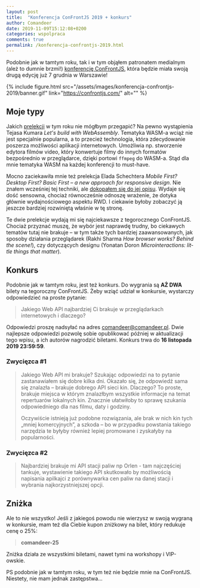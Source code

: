 ```yaml
---
layout: post
title:  "Konferencja ConFrontJS 2019 + konkurs"
author: Comandeer
date: 2019-11-09T15:12:08+0200
categories: wspolpraca
comments: true
permalink: /konferencja-confrontjs-2019.html
---
```


Podobnie jak w tamtym roku, tak i w tym objąłem patronatem medialnym (ależ to dumnie brzmi!) [konferencję ConFrontJS](https://2019.confrontjs.com/), która będzie miała swoją drugą edycję już 7 grudnia w Warszawie!

{% include figure.html src="/assets/images/konferencja-confrontjs-2019/banner.gif" link="https://confrontjs.com/" alt="" %}

## Moje typy

Jakich [prelekcji](https://2019.confrontjs.com/speakers) w tym roku nie mógłbym przegapić? Na pewno wystąpienia Tejasa Kumara <cite lang="en">Let's build with WebAssembly</cite>. Tematyka WASM-a wciąż nie jest specjalnie popularna, a to przecież technologia, która zdecydowanie poszerza możliwości aplikacji internetowych. Umożliwia np. stworzenie edytora filmów video, który konwertuje filmy do innych formatów bezpośrednio w przeglądarce, dzięki portowi `ffmpeg` do WASM-a. Stąd dla mnie tematyka WASM na każdej konferencji to must-have.

Mocno zaciekawiła mnie też prelekcja Elada Schechtera <cite lang="en">Mobile First? Desktop First? Basic First – a new approach for responsive design</cite>. Nie znałem wcześniej tej techniki, ale [dokopałem się do jej opisu](https://medium.com/@elad/the-new-responsive-design-evolution-2bfb9b504a4e). Wydaje się dość sensowna, chociaż równocześnie odnoszę wrażenie, że dotyka głównie wydajnościowego aspektu RWD. I ciekawie byłoby zobaczyć ją jeszcze bardziej rozwiniętą właśnie w tę stronę.

Te dwie prelekcje wydają mi się najciekawsze z tegorocznego ConFrontJS. Chociaż przyznać muszę, że wybór jest naprawdę trudny, bo ciekawych tematów tutaj nie brakuje – w tym także tych bardziej zaawansowanych, jak sposoby działania przeglądarek (Rakhi Sharma <cite lang="en">How browser works? Behind the scene!</cite>), czy dotyczących designu (Yonatan Doron <cite lang="en">Microinteractions: little things that matter</cite>).

## Konkurs

Podobnie jak w tamtym roku, jest też konkurs. Do wygrania są **AŻ DWA** bilety na tegoroczny ConFrontJS. Żeby wziąć udział w konkursie, wystarczy odpowiedzieć na proste pytanie:

> Jakiego Web API najbardziej Ci brakuje w przeglądarkach internetowych i dlaczego?

Odpowiedzi proszę nadsyłać na adres [comandeer@comandeer.pl](mailto:comandeer@comandeer.pl). Dwie najlepsze odpowiedzi pozwolę sobie opublikować później w aktualizacji tego wpisu, a ich autorów nagrodzić biletami. Konkurs trwa do **16 listopada 2019 23:59:59**.

### Zwycięzca #1

> Jakiego Web API mi brakuje? Szukając odpowiedzi na to pytanie zastanawiałem się dobre kilka dni. Okazało się, że odpowiedź sama się znalazła – brakuje dobrego API sieci kin. Dlaczego? To proste, brakuje miejsca w którym znalazłbym wszystkie informacje na temat repertuarów lokalnych kin. Znacznie ułatwiłoby to sprawę szukania odpowiedniego dla nas filmu, daty i godziny.
>
> Oczywiście istnieją już podobne rozwiązania, ale brak w nich kin tych „mniej komercyjnych”, a szkoda – bo w przypadku powstania takiego narzędzia te byłyby również lepiej promowane i zyskałyby na popularności.

### Zwycięzca #2

> Najbardziej brakuje mi API stacji paliw np Orlen - tam najczęściej tankuje, wystawienie takiego API skutkowało by możliwością napisania apilkajci z porównywarka cen paliw na danej stacji i wybrania najkorzystniejszej opcji.

## Zniżka

Ale to nie wszystko! Jeśli z jakiegoś powodu nie wierzysz w swoją wygraną w konkursie, mam też dla Ciebie kupon zniżkowy na bilet, który redukuje cenę o 25%:

> **comandeer-25**

Zniżka działa ze wszystkimi biletami, nawet tymi na workshopy i VIP-owskie.

PS podobnie jak w tamtym roku, w tym też nie będzie mnie na ConFrontJS. Niestety, nie mam jednak zastępstwa…
